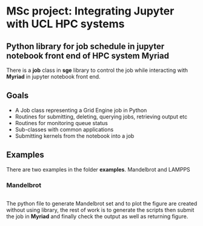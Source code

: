 # MSc project: Integrating Jupyter with UCL HPC systems

## Python library for job schedule in jupyter notebook front end of HPC system **Myriad**

There is a **job** class in **sge** library to control the job while interacting with **Myriad** in jupyter notebook front end. 

## Goals

 * A Job class representing a Grid Engine job in Python
 * Routines for submitting, deleting, querying jobs, retrieving output etc
 * Routines for monitoring queue status
 * Sub-classes with common applications
 * Submitting kernels from the notebook into a job

 ## Examples

There are two examples in the folder **examples**. Mandelbrot and LAMPPS

### Mandelbrot

 ```python

 ```

The python file to generate Mandelbrot set and to plot the figure are created without using library, the rest of work is to generate the scripts then submit the job in **Myriad** and finally check the output as well as returning figure.
